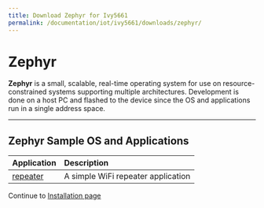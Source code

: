 ```yaml
---
title: Download Zephyr for Ivy5661
permalink: /documentation/iot/ivy5661/downloads/zephyr/
---
```


# Zephyr

**Zephyr** is a small, scalable, real-time operating system for use on resource-constrained systems supporting multiple architectures. Development is done on a host PC and flashed to the device since the OS and applications run in a single address space.

***

## Zephyr Sample OS and Applications

| Application                 | Description                                                                            |
|:----------------------------|:---------------------------------------------------------------------------------------|
| [repeater](prebuild-repeater.tar.bz2) | A simple WiFi repeater application |

Continue to [Installation page](../installation/)
